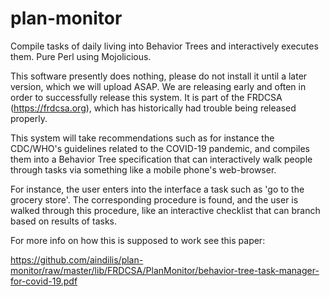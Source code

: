 # plan-monitor
Compile tasks of daily living into Behavior Trees and interactively executes them.  Pure Perl using Mojolicious.

This software presently does nothing, please do not install it until a
later version, which we will upload ASAP.  We are releasing early and
often in order to successfully release this system.  It is part of the
FRDCSA (https://frdcsa.org), which has historically had trouble being
released properly.                                                                                                                                                                                                                                                                                                             

This system will take recommendations such as for instance the
CDC/WHO's guidelines related to the COVID-19 pandemic, and compiles
them into a Behavior Tree specification that can interactively walk
people through tasks via something like a mobile phone's web-browser.

For instance, the user enters into the interface a task such as 'go to
the grocery store'.  The corresponding procedure is found, and the
user is walked through this procedure, like an interactive checklist
that can branch based on results of tasks.

For more info on how this is supposed to work see this paper:

https://github.com/aindilis/plan-monitor/raw/master/lib/FRDCSA/PlanMonitor/behavior-tree-task-manager-for-covid-19.pdf
